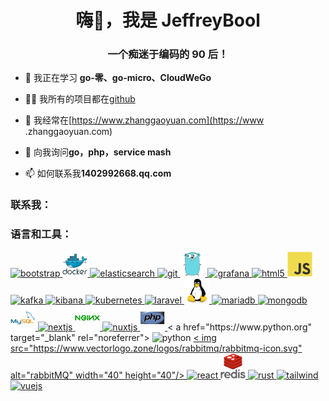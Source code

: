 <h1 align="center">嗨👋，我是 JeffreyBool</h1>
<h3 align="center">一个痴迷于编码的 90 后！</h3>

- 🌱 我正在学习 **go-零、go-micro、CloudWeGo**

- 👨‍💻 我所有的项目都在[github](github)

- 📝 我经常在[https://www.zhanggaoyuan.com](https://www .zhanggaoyuan.com)

- 💬 向我询问**go，php，service mash**

- 📫 如何联系我**1402992668.qq.com**

<h3 align="left">联系我：</h3 >
<p align="left">
</p>

<h3 align="left">语言和工具：</h3>
<p align="left"> <a href="https://getbootstrap.com" target="_blank" rel="noreferrer"> <img src="https://raw.githubusercontent.com/devicons/devicon /master/icons/bootstrap/bootstrap-plain-wordmark.svg" alt="bootstrap" width="40" height="40"/> </a> <a href="https://www.docker.com /" target="_blank" rel="noreferrer"> <img src="https://raw.githubusercontent.com/devicons/devicon/master/icons/docker/docker-original-wordmark.svg" alt="docker " width="40" height="40"/> </a> <a href="https://www.elastic.co" target="_blank" rel="noreferrer"> <img src="https://www.vectorlogo.zone/logos/elastic/elastic-icon.svg" alt="elasticsearch" width="40" height="40"/> </a> <a href=" https://git-scm.com/" target="_blank" rel="noreferrer"> <img src="https://www.vectorlogo.zone/logos/git-scm/git-scm-icon.svg " alt="git" width="40" height="40"/> </a> <a href="https://golang.org" target="_blank" rel="noreferrer"> <img src= "https://raw.githubusercontent.com/devicons/devicon/master/icons/go/go-original.svg" alt="go" width="40" height="40"/> </a> <a href="https://grafana.com"target="_blank" rel="noreferrer"> <img src="https://www.vectorlogo.zone/logos/grafana/grafana-icon.svg" alt="grafana" width="40" height="40 "/> </a> <a href="https://www.w3.org/html/" target="_blank" rel="noreferrer"> <img src="https://raw.githubusercontent.com /devicons/devicon/master/icons/html5/html5-original-wordmark.svg" alt="html5" width="40" height="40"/> </a> <a href="https://developer .mozilla.org/en-US/docs/Web/JavaScript" target="_blank" rel="noreferrer"> <img src="https://raw.githubusercontent.com/devicons/devicon/master/icons/javascript/javascript-original.svg" alt="javascript" width="40" height="40"/> </a> <a href="https://kafka. apache.org/" target="_blank" rel="noreferrer"> <img src="https://www.vectorlogo.zone/logos/apache_kafka/apache_kafka-icon.svg" alt="kafka" width="40 " height="40"/> </a> <a href="https://www.elastic.co/kibana" target="_blank" rel="noreferrer"> <img src="https://www .vectorlogo.zone/logos/elasticco_kibana/elasticco_kibana-icon.svg" alt="kibana" width="40" height="40"/> </a> <a href="https://kubernetes.io" target="_blank" rel="noreferrer"> <img src="https://www.vectorlogo.zone/logos/kubernetes/kubernetes-icon.svg" alt="kubernetes" width=" 40" height="40"/> </a> <a href="https://laravel.com/" target="_blank" rel="noreferrer"> <img src="https://raw.githubusercontent .com/devicons/devicon/master/icons/laravel/laravel-plain-wordmark.svg" alt="laravel" width="40" height="40"/> </a> <a href="https:/ /www.linux.org/" target="_blank" rel="noreferrer"> <img src="https://raw.githubusercontent.com/devicons/devicon/master/icons/linux/linux-original.svg"alt="linux" width="40" height="40"/> </a> <a href="https://mariadb.org/" target="_blank" rel="noreferrer"> <img src= "https://www.vectorlogo.zone/logos/mariadb/mariadb-icon.svg" alt="mariadb" width="40" height="40"/> </a> <a href="https:// /www.mongodb.com/" target="_blank" rel="noreferrer"> <img src="https://raw.githubusercontent.com/devicons/devicon/master/icons/mongodb/mongodb-original-wordmark。 svg" alt="mongodb" width="40" height="40"/> </a> <a href="https://www.mysql.com/" target="_blank" rel="noreferrer"> <img src="https://raw.githubusercontent.com/devicons/devicon/master/icons/mysql/mysql-original-wordmark.svg" alt="mysql" width="40" height="40"/ > </a> <a href="https://nextjs.org/" target="_blank" rel="noreferrer"> <img src="https://cdn.worldvectorlogo.com/logos/nextjs-2 .svg" alt="nextjs" width="40" height="40"/> </a> <a href="https://www.nginx.com" target="_blank" rel="noreferrer"> <img src="https://raw.githubusercontent.com/devicons/devicon/master/icons/nginx/nginx-original.svg" alt="nginx" width="40" height="40"/> </一个><a href="https://nuxtjs.org/" target="_blank" rel="noreferrer"> <img src="https://www.vectorlogo.zone/logos/nuxtjs/nuxtjs-icon.svg" alt="nuxtjs" width="40" height="40"/> </a> <a href="https://www.php.net" target="_blank" rel="noreferrer"> <img src ="https://raw.githubusercontent.com/devicons/devicon/master/icons/php/php-original.svg" alt="php" width="40" height="40"/> </a> < a href="https://www.python.org" target="_blank" rel="noreferrer"> <img src="https://raw.githubusercontent.com/devicons/devicon/master/icons/python/蟒蛇原创。svg" alt="python" width="40" height="40"/> </a> <a href="https://www.rabbitmq.com" target="_blank" rel="noreferrer"> < img src="https://www.vectorlogo.zone/logos/rabbitmq/rabbitmq-icon.svg" alt="rabbitMQ" width="40" height="40"/> </a> <a href=" https://reactjs.org/" target="_blank" rel="noreferrer"> <img src="https://raw.githubusercontent.com/devicons/devicon/master/icons/react/react-original-wordmark .svg" alt="react" width="40" height="40"/> </a> <a href="https://redis.io" target="_blank" rel="noreferrer"> <img src="https://raw.githubusercontent.com/devicons/devicon/master/icons/redis/redis-original-wordmark.svg" alt="redis" width="40" height="40"/ > </a> <a href="https://www.rust-lang.org" target="_blank" rel="noreferrer"> <img src="https://raw.githubusercontent.com/devicons/ devicon/master/icons/rust/rust-plain.svg" alt="rust" width="40" height="40"/> </a> <a href="https://tailwindcss.com/" 目标="_blank" rel="noreferrer"> <img src="https://www.vectorlogo.zone/logos/tailwindcss/tailwindcss-icon.svg" alt="tailwind" width="40" height="40" /></a> <a href="https://vuejs.org/" target="_blank" rel="noreferrer"> <img src="https://raw.githubusercontent.com/devicons/devicon/master/图标/vuejs/vuejs-original-wordmark.svg" alt="vuejs" width="40" height="40"/> </a> </p>
